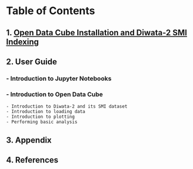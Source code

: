 # Table of Contents
## 1. [Open Data Cube Installation and Diwata-2 SMI Indexing](https://datacube-core.readthedocs.io/en/latest/installation/index.html)
## 2. User Guide
###	- Introduction to Jupyter Notebooks
###	- Introduction to Open Data Cube
	- Introduction to Diwata-2 and its SMI dataset
	- Introduction to loading data
	- Introduction to plotting
	- Performing basic analysis

## 3. Appendix
## 4. References